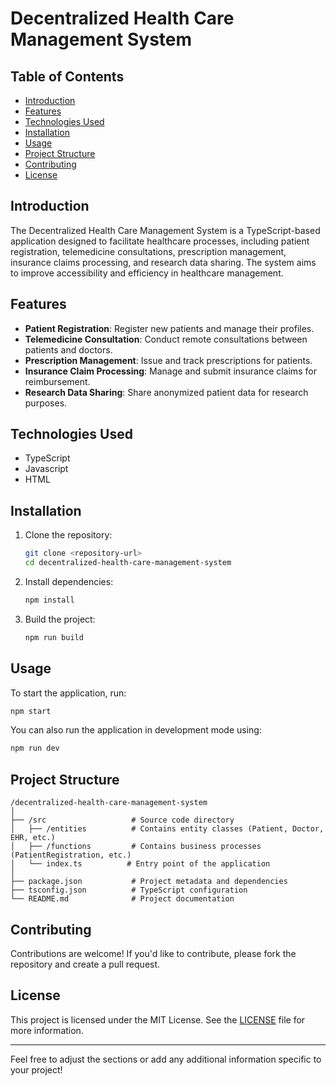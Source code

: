 # Decentralized Health Care Management System

## Table of Contents

- [Introduction](#introduction)
- [Features](#features)
- [Technologies Used](#technologies-used)
- [Installation](#installation)
- [Usage](#usage)
- [Project Structure](#project-structure)
- [Contributing](#contributing)
- [License](#license)

## Introduction

The Decentralized Health Care Management System is a TypeScript-based application designed to facilitate healthcare processes, including patient registration, telemedicine consultations, prescription management, insurance claims processing, and research data sharing. The system aims to improve accessibility and efficiency in healthcare management.

## Features

- **Patient Registration**: Register new patients and manage their profiles.
- **Telemedicine Consultation**: Conduct remote consultations between patients and doctors.
- **Prescription Management**: Issue and track prescriptions for patients.
- **Insurance Claim Processing**: Manage and submit insurance claims for reimbursement.
- **Research Data Sharing**: Share anonymized patient data for research purposes.

## Technologies Used

- TypeScript
- Javascript
- HTML

## Installation

1. Clone the repository:
   ```bash
   git clone <repository-url>
   cd decentralized-health-care-management-system
   ```

2. Install dependencies:
   ```bash
   npm install
   ```

3. Build the project:
   ```bash
   npm run build
   ```

## Usage

To start the application, run:
```bash
npm start
```

You can also run the application in development mode using:
```bash
npm run dev
```

## Project Structure

```
/decentralized-health-care-management-system
│
├── /src                   # Source code directory
│   ├── /entities          # Contains entity classes (Patient, Doctor, EHR, etc.)
│   ├── /functions         # Contains business processes (PatientRegistration, etc.)
│   └── index.ts          # Entry point of the application
│
├── package.json           # Project metadata and dependencies
├── tsconfig.json          # TypeScript configuration
└── README.md              # Project documentation
```

## Contributing

Contributions are welcome! If you'd like to contribute, please fork the repository and create a pull request.

## License

This project is licensed under the MIT License. See the [LICENSE](LICENSE) file for more information.

---

Feel free to adjust the sections or add any additional information specific to your project!
